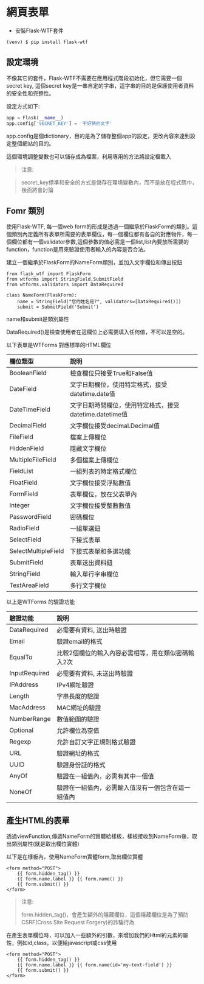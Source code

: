 # 網頁表單

- 安裝Flask-WTF套件

```
(venv) $ pip install flask-wtf
```

## 設定環境

不像其它的套件，Flask-WTF不需要在應用程式階段初始化，但它需要一個secret key, 這個secret key是一串自定的字串，這字串的目的是保護使用者資料的安全性和完整性。

設定方式如下:

```python
app = Flask(__name__)
app.config['SECRET_KEY'] = '不好猜的文字'
```


app.config是個dictionary，目的是為了儲存整個app的設定，更改內容來達到設定整個網站的目的。

這個環境調整變數也可以儲存成為檔案，利用專用的方法將設定檔載入

> 注意:

> secret_key標準和安全的方式是儲存在環境變數內，而不是放在程式碼中，後面將會討論


## Fomr 類別
使用Flask-WTF, 每一個web form的形成是透過一個繼承於FlaskForm的類別。這個類別內定義所有表單所需要的表單欄位，每一個欄位都有各自的對應物件，每一個欄位都有一個validator參數,這個參數的值必需是一個list,list內要放所需要的function，function是用來驗證使用者輸入的內容是否合法。

建立一個繼承於FlaskForm的NameForm類別，並加入文字欄位和傳出按鈕

```
from flask_wtf import FlaskForm
from wtforms import StringField,SubmitField
from wtforms.validators import DataRequired

class NameForm(FlaskForm):
    name = StringField("您的姓名是?", validators=[DataRequired()])
    submit = SubmitField('Submit')
```

name和submit是類別屬性

DataRequired()是檢查使用者在這欄位上必需要填入任何值，不可以是空的。

以下表單是WTForms 對應標準的HTML欄位 

| 欄位類型 | 說明 |
|:--|:--|
| BooleanField | 檢查欄位只接受True和False值 |
| DateField | 文字日期欄位，使用特定格式，接受datetime.date值 |
| DateTimeField | 文字日期時間欄位，使用特定格式，接受datetime.datetime值 |
| DecimalField | 文字欄位接受decimal.Decimal值 |
| FileField | 檔案上傳欄位 |
| HiddenField | 隱藏文字欄位 |
| MultipleFileField | 多個檔案上傳欄位 |
| FieldList | 一組列表的特定格式欄位 |
| FloatField | 文字欄位接受浮點數值 |
| FormField | 表單欄位，放在父表單內 |
| Integer | 文字欄位接受整數數值 |
| PasswordField | 密碼欄位 |
| RadioField | 一組單選鈕 |
| SelectField | 下接式表單 |
| SelectMultipleField | 下接式表單和多選功能 |
| SubmitField | 表單送出資料鈕 |
| StringField | 輸入單行字串欄位 |
| TextAreaField | 多行文字欄位 |

以上是WTForms 的驗證功能

| 驗證功能 | 說明 |
|:--|:--|
| DataRequired | 必需要有資料, 送出時驗證 |
| Email | 驗證email的格式 |
| EqualTo | 比較2個欄位的輸入內容必需相等，用在類似密碼輸入2次 |
| InputRequired | 必需要有資料, 未送出時驗證 |
| IPAddress | IPv4網址驗證 |
| Length | 字串長度的驗證 |
| MacAddress | MAC網址的驗證 |
| NumberRange | 數值範圍的驗證 |
| Optional | 允許欄位為空值 |
| Regexp | 允許自訂文字正規則格式驗證 |
| URL | 驗證網址的格式 |
| UUID | 驗證身份証的格式 |
| AnyOf | 驗證在一組值內，必需有其中一個值 |
| NoneOf | 驗證在一組值內，必需輸入值沒有一個包含在這一組值內|

## 產生HTML的表單

透過viewFunction,傳遞NameForm的實體給樣板，樣板接收到NameForm後，取出類別屬性(就是取出欄位實體)

以下是在樣板內，使用NameForm實體form,取出欄位實體

```
<form method="POST">
	{{ form.hidden_tag() }}
	{{ form.name.label }} {{ form.name() }}
	{{ form.submit() }}
</form>
```

> 注意:
>
> form.hidden_tag()，會產生額外的隱藏欄位，這個隱藏欄位是為了預防CSRF(Cross Site Request Forgery)的詐騙行為

在產生表單欄位時，可以加入一些額外的引數，來增加我們的Html的元素的屬性，例如id,class，以便給javascript或css使用

```
<form method="POST">
	{{ form.hidden_tag() }}
	{{ form.name.label }} {{ form.name(id='my-text-field') }}
	{{ form.submit() }}
</form>
```